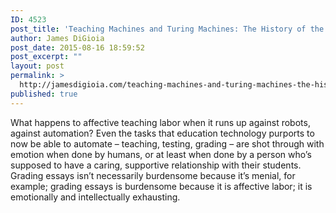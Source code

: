 ```yaml
---
ID: 4523
post_title: 'Teaching Machines and Turing Machines: The History of the Future of Labor and Learning'
author: James DiGioia
post_date: 2015-08-16 18:59:52
post_excerpt: ""
layout: post
permalink: >
  http://jamesdigioia.com/teaching-machines-and-turing-machines-the-history-of-the-future-of-labor-and-learning/
published: true
---
```

What happens to affective teaching labor when it runs up against robots, against automation? Even the tasks that education technology purports to now be able to automate – teaching, testing, grading – are shot through with emotion when done by humans, or at least when done by a person who’s supposed to have a caring, supportive relationship with their students. Grading essays isn’t necessarily burdensome because it’s menial, for example; grading essays is burdensome because it is affective labor; it is emotionally and intellectually exhausting.